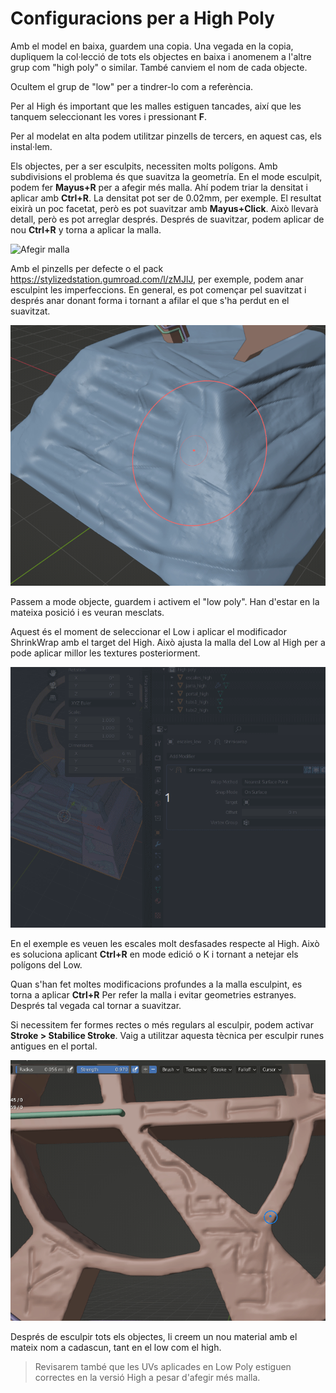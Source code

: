 # Configuracions per a High Poly

Amb el model en baixa, guardem una copia. Una vegada en la copia, dupliquem la col·lecció de tots els objectes en baixa i anomenem a l'altre grup com "high poly" o similar. També canviem el nom de cada objecte.

Ocultem el grup de "low" per a tindrer-lo com a referència.

Per al High és important que les malles estiguen tancades, així que les tanquem seleccionant les vores i pressionant **F**.

Per al modelat en alta podem utilitzar pinzells de tercers, en aquest cas, els instal·lem.

Els objectes, per a ser esculpits, necessiten molts polígons. Amb subdivisions el problema és que suavitza la geometría. En el mode esculpit, podem fer **Mayus+R** per a afegir més malla. Ahí podem triar la densitat i aplicar amb **Ctrl+R**. La densitat pot ser de 0.02mm, per exemple. El resultat eixirà un poc facetat, però es pot suavitzar amb **Mayus+Click**. Això llevarà detall, però es pot arreglar després. Després de suavitzar, podem aplicar de nou **Ctrl+R** y torna a aplicar la malla.

![Afegir malla](imgs/afegirmalla.gif "Afegir Malla")

Amb el pinzells per defecte o el pack https://stylizedstation.gumroad.com/l/zMJlJ, per exemple, podem anar esculpint les imperfeccions. En general, es pot començar pel suavitzat i després anar donant forma i tornant a afilar el que s'ha perdut en el suavitzat.

![Sculpt 1](imgs/sculpt1.gif "Sculpt 1")

Passem a mode objecte, guardem i activem el "low poly". Han d'estar en la mateixa posició i es veuran mesclats.

Aquest és el moment de seleccionar el Low i aplicar el modificador ShrinkWrap amb el target del High. Això ajusta la malla del Low al High per a pode aplicar millor les textures posteriorment.

![shrinkwrap](imgs/shrinkwrap.gif "shrinkwrap")

En el exemple es veuen les escales molt desfasades respecte al High. Això es soluciona aplicant **Ctrl+R** en mode edició o K i tornant a netejar els polígons del Low.

Quan s'han fet moltes modificacions profundes a la malla esculpint, es torna a aplicar **Ctrl+R** Per refer la malla i evitar geometries estranyes. Després tal vegada cal tornar a suavitzar.

Si necessitem fer formes rectes o més regulars al esculpir, podem activar **Stroke > Stabilice Stroke**. Vaig a utilitzar aquesta tècnica per esculpir runes antigues en el portal.

![runes](imgs/runas.gif "runes")

Després de esculpir tots els objectes, li creem un nou material amb el mateix nom a cadascun, tant en el low com el high.

> Revisarem també que les UVs aplicades en Low Poly estiguen correctes en la versió High a pesar d'afegir més malla. 